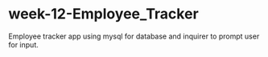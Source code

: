 # week-12-Employee_Tracker
Employee tracker app using mysql for database and inquirer to prompt user for input.
